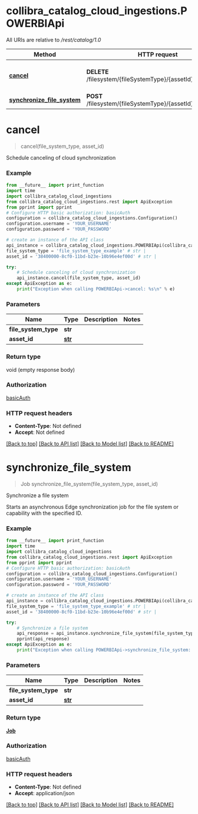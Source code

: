 # collibra_catalog_cloud_ingestions.POWERBIApi

All URIs are relative to */rest/catalog/1.0*

Method | HTTP request | Description
------------- | ------------- | -------------
[**cancel**](POWERBIApi.md#cancel) | **DELETE** /filesystem/{fileSystemType}/{assetId}/synchronize | Schedule canceling of cloud synchronization
[**synchronize_file_system**](POWERBIApi.md#synchronize_file_system) | **POST** /filesystem/{fileSystemType}/{assetId}/synchronize | Synchronize a file system

# **cancel**
> cancel(file_system_type, asset_id)

Schedule canceling of cloud synchronization

### Example
```python
from __future__ import print_function
import time
import collibra_catalog_cloud_ingestions
from collibra_catalog_cloud_ingestions.rest import ApiException
from pprint import pprint
# Configure HTTP basic authorization: basicAuth
configuration = collibra_catalog_cloud_ingestions.Configuration()
configuration.username = 'YOUR_USERNAME'
configuration.password = 'YOUR_PASSWORD'

# create an instance of the API class
api_instance = collibra_catalog_cloud_ingestions.POWERBIApi(collibra_catalog_cloud_ingestions.ApiClient(configuration))
file_system_type = 'file_system_type_example' # str | 
asset_id = '38400000-8cf0-11bd-b23e-10b96e4ef00d' # str | 

try:
    # Schedule canceling of cloud synchronization
    api_instance.cancel(file_system_type, asset_id)
except ApiException as e:
    print("Exception when calling POWERBIApi->cancel: %s\n" % e)
```

### Parameters

Name | Type | Description  | Notes
------------- | ------------- | ------------- | -------------
 **file_system_type** | **str**|  | 
 **asset_id** | [**str**](.md)|  | 

### Return type

void (empty response body)

### Authorization

[basicAuth](../README.md#basicAuth)

### HTTP request headers

 - **Content-Type**: Not defined
 - **Accept**: Not defined

[[Back to top]](#) [[Back to API list]](../README.md#documentation-for-api-endpoints) [[Back to Model list]](../README.md#documentation-for-models) [[Back to README]](../README.md)

# **synchronize_file_system**
> Job synchronize_file_system(file_system_type, asset_id)

Synchronize a file system

Starts an asynchronous Edge synchronization job for the file system or capability with the specified ID.

### Example
```python
from __future__ import print_function
import time
import collibra_catalog_cloud_ingestions
from collibra_catalog_cloud_ingestions.rest import ApiException
from pprint import pprint
# Configure HTTP basic authorization: basicAuth
configuration = collibra_catalog_cloud_ingestions.Configuration()
configuration.username = 'YOUR_USERNAME'
configuration.password = 'YOUR_PASSWORD'

# create an instance of the API class
api_instance = collibra_catalog_cloud_ingestions.POWERBIApi(collibra_catalog_cloud_ingestions.ApiClient(configuration))
file_system_type = 'file_system_type_example' # str | 
asset_id = '38400000-8cf0-11bd-b23e-10b96e4ef00d' # str | 

try:
    # Synchronize a file system
    api_response = api_instance.synchronize_file_system(file_system_type, asset_id)
    pprint(api_response)
except ApiException as e:
    print("Exception when calling POWERBIApi->synchronize_file_system: %s\n" % e)
```

### Parameters

Name | Type | Description  | Notes
------------- | ------------- | ------------- | -------------
 **file_system_type** | **str**|  | 
 **asset_id** | [**str**](.md)|  | 

### Return type

[**Job**](Job.md)

### Authorization

[basicAuth](../README.md#basicAuth)

### HTTP request headers

 - **Content-Type**: Not defined
 - **Accept**: application/json

[[Back to top]](#) [[Back to API list]](../README.md#documentation-for-api-endpoints) [[Back to Model list]](../README.md#documentation-for-models) [[Back to README]](../README.md)

